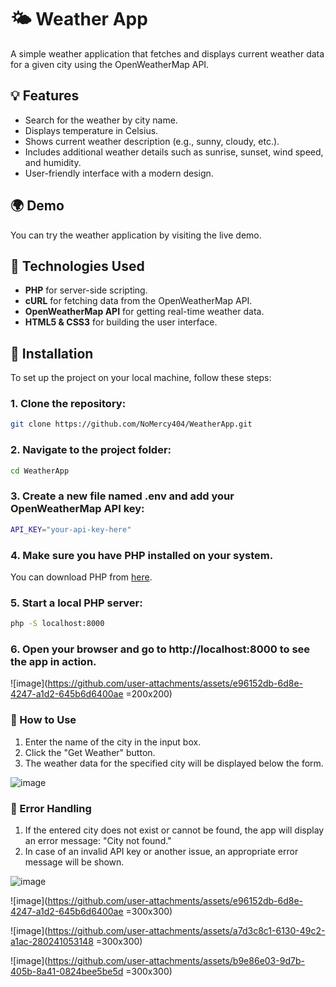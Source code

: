 # 🌤 Weather App

A simple weather application that fetches and displays current weather data for a given city using the OpenWeatherMap API.

## 💡 Features

- Search for the weather by city name.
- Displays temperature in Celsius.
- Shows current weather description (e.g., sunny, cloudy, etc.).
- Includes additional weather details such as sunrise, sunset, wind speed, and humidity.
- User-friendly interface with a modern design.

## 🌍 Demo

You can try the weather application by visiting the live demo.

## 📜 Technologies Used

- **PHP** for server-side scripting.
- **cURL** for fetching data from the OpenWeatherMap API.
- **OpenWeatherMap API** for getting real-time weather data.
- **HTML5 & CSS3** for building the user interface.

## 🔧 Installation

To set up the project on your local machine, follow these steps:

### 1. Clone the repository:
```bash
git clone https://github.com/NoMercy404/WeatherApp.git
```
### 2. Navigate to the project folder:
```bash
cd WeatherApp
```
### 3. Create a new file named .env and add your OpenWeatherMap API key:
```bash
API_KEY="your-api-key-here"
```
### 4. Make sure you have PHP installed on your system.
You can download PHP from [here](https://www.php.net/downloads).

### 5. Start a local PHP server:
```bash
php -S localhost:8000
```
### 6. Open your browser and go to <strong> http://localhost:8000 </strong> to see the app in action.

![image](https://github.com/user-attachments/assets/e96152db-6d8e-4247-a1d2-645b6d6400ae =200x200)
### 💬 How to Use
<ol>
  <li>Enter the name of the city in the input box.</li>
  <li>Click the "Get Weather" button.</li>
  <li>The weather data for the specified city will be displayed below the form.</li>
</ol>

![image](https://github.com/user-attachments/assets/a7d3c8c1-6130-49c2-a1ac-280241053148)


### 🚨 Error Handling
<ol>
  <li>If the entered city does not exist or cannot be found, the app will display an error message: "City not found."</li>
  <li>In case of an invalid API key or another issue, an appropriate error message will be shown.</li>
</ol>

![image](https://github.com/user-attachments/assets/b9e86e03-9d7b-405b-8a41-0824bee5be5d)


![image](https://github.com/user-attachments/assets/e96152db-6d8e-4247-a1d2-645b6d6400ae =300x300)

![image](https://github.com/user-attachments/assets/a7d3c8c1-6130-49c2-a1ac-280241053148 =300x300)

![image](https://github.com/user-attachments/assets/b9e86e03-9d7b-405b-8a41-0824bee5be5d =300x300)







